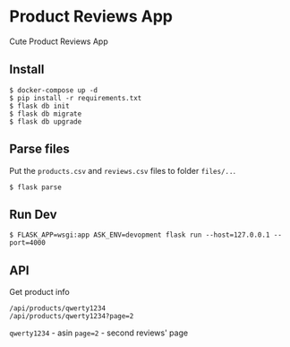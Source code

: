 # Product Reviews App
Cute Product Reviews App

## Install 
```
$ docker-compose up -d
$ pip install -r requirements.txt
$ flask db init
$ flask db migrate
$ flask db upgrade
```

## Parse files
Put the `products.csv` and `reviews.csv` files to folder `files/..`. 
```
$ flask parse
```

## Run Dev
```
$ FLASK_APP=wsgi:app ASK_ENV=devopment flask run --host=127.0.0.1 --port=4000
```

## API
Get product info
```
/api/products/qwerty1234
/api/products/qwerty1234?page=2
```
`qwerty1234` - asin 
`page=2` - second reviews' page